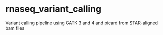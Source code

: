 # rnaseq_variant_calling
Variant calling pipeline using GATK 3 and 4 and picard from STAR-aligned bam files
